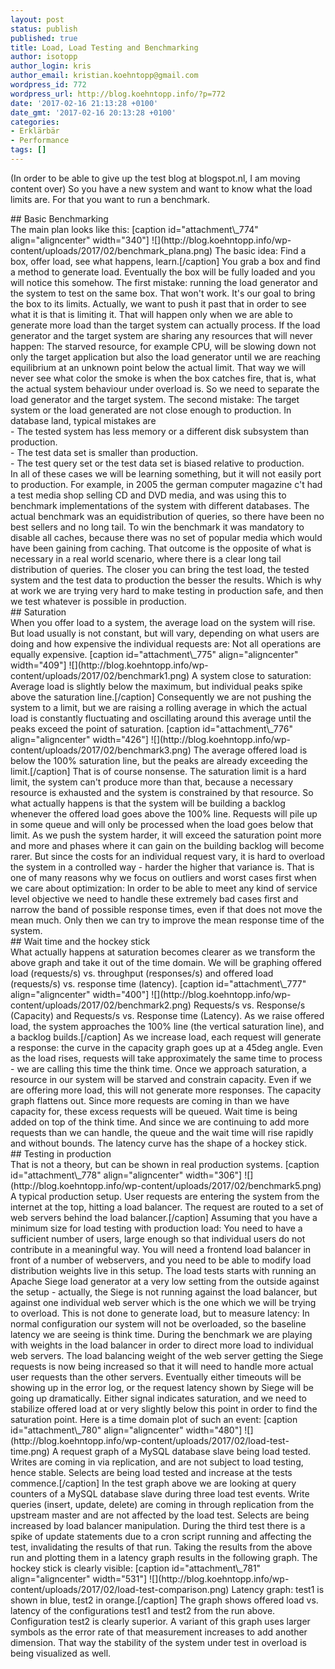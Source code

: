 ```yaml
---
layout: post
status: publish
published: true
title: Load, Load Testing and Benchmarking
author: isotopp
author_login: kris
author_email: kristian.koehntopp@gmail.com
wordpress_id: 772
wordpress_url: http://blog.koehntopp.info/?p=772
date: '2017-02-16 21:13:28 +0100'
date_gmt: '2017-02-16 20:13:28 +0100'
categories:
- Erklärbär
- Performance
tags: []
---
```

<p>(In order to be able to give up the test blog at blogspot.nl, I am moving content over) So you have a new system and want to know what the load limits are. For that you want to run a benchmark.</p>
<p>## Basic Benchmarking<br />
 The main plan looks like this: [caption id="attachment\_774" align="aligncenter" width="340"] ![](http://blog.koehntopp.info/wp-content/uploads/2017/02/benchmark_plana.png) The basic idea: Find a box, offer load, see what happens, learn.[/caption] You grab a box and find a method to generate load. Eventually the box will be fully loaded and you will notice this somehow.<!--more--> The first mistake: running the load generator and the system to test on the same box. That won't work. It's our goal to bring the box to its limits. Actually, we want to push it past that in order to see what it is that is limiting it. That will happen only when we are able to generate more load than the target system can actually process. If the load generator and the target system are sharing any resources that will never happen: The starved resource, for example CPU, will be slowing down not only the target application but also the load generator until we are reaching equilibrium at an unknown point below the actual limit. That way we will never see what color the smoke is when the box catches fire, that is, what the actual system behaviour under overload is. So we need to separate the load generator and the target system. The second mistake: The target system or the load generated are not close enough to production. In database land, typical mistakes are<br />
- The tested system has less memory or a different disk subsystem than production.<br />
- The test data set is smaller than production.<br />
- The test query set or the test data set is biased relative to production.<br />
 In all of these cases we will be learning something, but it will not easily port to production. For example, in 2005 the german computer magazine c't had a test media shop selling CD and DVD media, and was using this to benchmark implementations of the system with different databases. The actual benchmark was an equidistribution of queries, so there have been no best sellers and no long tail. To win the benchmark it was mandatory to disable all caches, because there was no set of popular media which would have been gaining from caching. That outcome is the opposite of what is necessary in a real world scenario, where there is a clear long tail distribution of queries. The closer you can bring the test load, the tested system and the test data to production the besser the results. Which is why at work we are trying very hard to make testing in production safe, and then we test whatever is possible in production.<br />
## Saturation<br />
 When you offer load to a system, the average load on the system will rise. But load usually is not constant, but will vary, depending on what users are doing and how expensive the individual requests are: Not all operations are equally expensive. [caption id="attachment\_775" align="aligncenter" width="409"] ![](http://blog.koehntopp.info/wp-content/uploads/2017/02/benchmark1.png) A system close to saturation: Average load is slightly below the maximum, but individual peaks spike above the saturation line.[/caption] Consequently we are not pushing the system to a limit, but we are raising a rolling average in which the actual load is constantly fluctuating and oscillating around this average until the peaks exceed the point of saturation. [caption id="attachment\_776" align="aligncenter" width="426"] ![](http://blog.koehntopp.info/wp-content/uploads/2017/02/benchmark3.png) The average offered load is below the 100% saturation line, but the peaks are already exceeding the limit.[/caption] That is of course nonsense. The saturation limit is a hard limit, the system can't produce more than that, because a necessary resource is exhausted and the system is constrained by that resource. So what actually happens is that the system will be building a backlog whenever the offered load goes above the 100% line. Requests will pile up in some queue and will only be processed when the load goes below that limit. As we push the system harder, it will exceed the saturation point more and more and phases where it can gain on the building backlog will become rarer. But since the costs for an individual request vary, it is hard to overload the system in a controlled way - harder the higher that variance is. That is one of many reasons why we focus on outliers and worst cases first when we care about optimization: In order to be able to meet any kind of service level objective we need to handle these extremely bad cases first and narrow the band of possible response times, even if that does not move the mean much. Only then we can try to improve the mean response time of the system.<br />
## Wait time and the hockey stick<br />
 What actually happens at saturation becomes clearer as we transform the above graph and take it out of the time domain. We will be graphing offered load (requests/s) vs. throughput (responses/s) and offered load (requests/s) vs. response time (latency). [caption id="attachment\_777" align="aligncenter" width="400"] ![](http://blog.koehntopp.info/wp-content/uploads/2017/02/benchmark2.png) Requests/s vs. Response/s (Capacity) and Requests/s vs. Response time (Latency). As we raise offered load, the system approaches the 100% line (the vertical saturation line), and a backlog builds.[/caption] As we increase load, each request will generate a response: the curve in the capacity graph goes up at a 45deg angle. Even as the load rises, requests will take approximately the same time to process - we are calling this time the think time. Once we approach saturation, a resource in our system will be starved and constrain capacity. Even if we are offering more load, this will not generate more responses. The capacity graph flattens out. Since more requests are coming in than we have capacity for, these excess requests will be queued. Wait time is being added on top of the think time. And since we are continuing to add more requests than we can handle, the queue and the wait time will rise rapidly and without bounds. The latency curve has the shape of a hockey stick.<br />
## Testing in production<br />
 That is not a theory, but can be shown in real production systems. [caption id="attachment\_778" align="aligncenter" width="306"] ![](http://blog.koehntopp.info/wp-content/uploads/2017/02/benchmark5.png) A typical production setup. User requests are entering the system from the internet at the top, hitting a load balancer. The request are routed to a set of web servers behind the load balancer.[/caption] Assuming that you have a minimum size for load testing with production load: You need to have a sufficient number of users, large enough so that individual users do not contribute in a meaningful way. You will need a frontend load balancer in front of a number of webservers, and you need to be able to modify load distribution weights live in this setup. The load tests starts with running an Apache Siege load generator at a very low setting from the outside against the setup - actually, the Siege is not running against the load balancer, but against one individual web server which is the one which we will be trying to overload. This is not done to generate load, but to measure latency: In normal configuration our system will not be overloaded, so the baseline latency we are seeing is think time. During the benchmark we are playing with weights in the load balancer in order to direct more load to individual web servers. The load balancing weight of the web server getting the Siege requests is now being increased so that it will need to handle more actual user requests than the other servers. Eventually either timeouts will be showing up in the error log, or the request latency shown by Siege will be going up dramatically. Either signal indicates saturation, and we need to stabilize offered load at or very slightly below this point in order to find the saturation point. Here is a time domain plot of such an event: [caption id="attachment\_780" align="aligncenter" width="480"] ![](http://blog.koehntopp.info/wp-content/uploads/2017/02/load-test-time.png) A request graph of a MySQL database slave being load tested. Writes are coming in via replication, and are not subject to load testing, hence stable. Selects are being load tested and increase at the tests commence.[/caption] In the test graph above we are looking at query counters of a MySQL database slave during three load test events. Write queries (insert, update, delete) are coming in through replication from the upstream master and are not affected by the load test. Selects are being increased by load balancer manipulation. During the third test there is a spike of update statements due to a cron script running and affecting the test, invalidating the results of that run. Taking the results from the above run and plotting them in a latency graph results in the following graph. The hockey stick is clearly visible: [caption id="attachment\_781" align="aligncenter" width="531"] ![](http://blog.koehntopp.info/wp-content/uploads/2017/02/load-test-comparison.png) Latency graph: test1 is shown in blue, test2 in orange.[/caption] The graph shows offered load vs. latency of the configurations test1 and test2 from the run above. Configuration test2 is clearly superior. A variant of this graph uses larger symbols as the error rate of that measurement increases to add another dimension. That way the stability of the system under test in overload is being visualized as well.</p>
